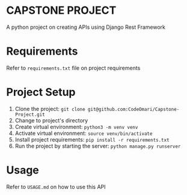 # CAPSTONE PROJECT
A python project on creating APIs using Django Rest Framework

# Requirements
Refer to `requirements.txt` file on project requirements

# Project Setup
1. Clone the project: `git clone git@github.com:CodeOmari/Capstone-Project.git` 
2. Change to project's directory
3. Create virtual environment: `python3 -m venv venv`
4. Activate virtual environment: `source venv/bin/activate`
5. Install project requirements: `pip install -r requirements.txt`
6. Run the project by starting the server: `python manage.py runserver`

# Usage
Refer to `USAGE.md` on how to use this API